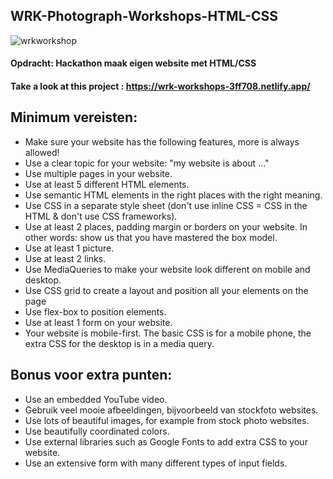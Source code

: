 ## WRK-Photograph-Workshops-HTML-CSS

![wrkworkshop](https://user-images.githubusercontent.com/72910410/110693004-42053c80-81e7-11eb-82d7-ce53b4675d12.jpg)

  #### **Opdracht: Hackathon maak eigen website met HTML/CSS**
  #### **Take a look at this project : https://wrk-workshops-3ff708.netlify.app/**
 




## Minimum vereisten:

  - Make sure your website has the following features, more is always allowed!
  - Use a clear topic for your website: "my website is about ..."
  - Use multiple pages in your website.
  - Use at least 5 different HTML elements.
  - Use semantic HTML elements in the right places with the right meaning.
  - Use CSS in a separate style sheet (don't use inline CSS = CSS in the HTML & don't use CSS frameworks).
  - Use at least 2 places, padding margin or borders on your website. In other words: show us that you have mastered the box model.
  - Use at least 1 picture.
  - Use at least 2 links.
  - Use MediaQueries to make your website look different on mobile and desktop.
  - Use CSS grid to create a layout and position all your elements on the page
 - Use flex-box to position elements.
  - Use at least 1 form on your website.
 - Your website is mobile-first. The basic CSS is for a mobile phone, the extra CSS for the desktop is in a media query.
  

## Bonus voor extra punten:

  - Use an embedded YouTube video.
  - Gebruik veel mooie afbeeldingen, bijvoorbeeld van stockfoto websites.
  - Use lots of beautiful images, for example from stock photo websites.
  - Use beautifully coordinated colors.
 - Use external libraries such as Google Fonts to add extra CSS to your website.
- Use an extensive form with many different types of input fields.








